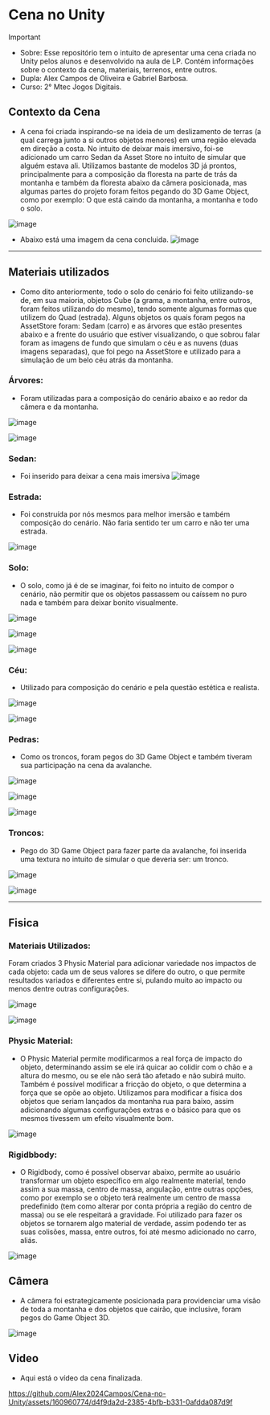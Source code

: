 # Cena no Unity
 >[!Important]
 >- Sobre: Esse repositório tem o intuito de apresentar uma cena criada no Unity pelos alunos e desenvolvido na aula de LP. Contém informações sobre o contexto da cena, materiais, terrenos, entre outros.
 >- Dupla: Alex Campos de Oliveira e Gabriel Barbosa.
 >- Curso: 2° Mtec Jogos Digitais.

## Contexto da Cena
 * A cena foi criada inspirando-se na ideia de um deslizamento de terras (a qual carrega junto a si outros objetos menores) em uma região elevada em direção a costa. No intuito de deixar mais imersivo, foi-se adicionado um carro Sedan da Asset Store no intuito de simular que alguém estava ali. Utilizamos bastante de modelos 3D já prontos, principalmente para a composição da floresta na parte de trás da montanha e também da floresta abaixo da câmera posicionada, mas algumas partes do projeto foram feitos pegando do 3D Game Object, como por exemplo: O que está caindo da montanha, a montanha e todo o solo.
   
 ![image](https://github.com/Alex2024Campos/Cena-no-Unity/assets/160960774/b643b91b-97dd-421c-9d3e-6136b3fbfeca)
 
* Abaixo está uma imagem da cena concluida.
![image](https://github.com/Alex2024Campos/Cena-no-Unity/assets/160960774/e346f499-088c-4692-8a62-f5faebb447f9)


________________________________________________________________________________________________________________________________________


## Materiais utilizados
* Como dito anteriormente, todo o solo do cenário foi feito utilizando-se de, em sua maioria, objetos Cube (a grama, a montanha, entre outros, foram feitos utilizando do mesmo), tendo somente algumas formas que utilizem do Quad (estrada). Alguns objetos os quais foram pegos na AssetStore foram: Sedam (carro) e as árvores que estão presentes abaixo e a frente do usuário que estiver visualizando, o que sobrou falar foram as imagens de fundo que simulam o céu e as nuvens (duas imagens separadas), que foi pego na AssetStore e utilizado para a simulação de um belo céu atrás da montanha.

### Árvores:
* Foram utilizadas para a composição do cenário abaixo e ao redor da câmera e da montanha.
  
![image](https://github.com/Alex2024Campos/Cena-no-Unity/assets/160960774/36bfbd26-d696-490e-8e67-fa53dedb8343)

![image](https://github.com/Alex2024Campos/Cena-no-Unity/assets/160960774/8b3cf904-4387-4855-a847-d87ddc4e89d4)

### Sedan:
* Foi inserido para deixar a cena mais imersiva
![image](https://github.com/Alex2024Campos/Cena-no-Unity/assets/160960774/5ff43963-902b-4fff-b7c4-8184efb0dea7)


### Estrada: 
* Foi construída por nós mesmos para melhor imersão e também composição do cenário. Não faria sentido ter um carro e não ter uma estrada.
  
 ![image](https://github.com/Alex2024Campos/Cena-no-Unity/assets/160960774/b1442d63-fd81-4503-bfe0-86f359c57e16)

### Solo:
* O solo, como já é de se imaginar, foi feito no intuito de compor o cenário, não permitir que os objetos passassem ou caíssem no puro nada e também para deixar bonito visualmente.

![image](https://github.com/Alex2024Campos/Cena-no-Unity/assets/160960774/763b1f05-2797-4aaa-999f-469e1c1ebe90)

![image](https://github.com/Alex2024Campos/Cena-no-Unity/assets/160960774/49d8aeb5-04ba-400e-b599-7f2a454b9f91)

![image](https://github.com/Alex2024Campos/Cena-no-Unity/assets/160960774/ec987770-e061-495c-82ac-d3deae083532)



### Céu:
* Utilizado para composição do cenário e pela questão estética e realista.

![image](https://github.com/Alex2024Campos/Cena-no-Unity/assets/160960774/98edb36f-0276-4d8e-9595-3343fd4c3efc)

![image](https://github.com/Alex2024Campos/Cena-no-Unity/assets/160960774/9c9ac96b-61e8-4138-b182-d8122e2ba6ad)


### Pedras: 
* Como os troncos, foram pegos do 3D Game Object e também tiveram sua participação na cena da avalanche.

![image](https://github.com/Alex2024Campos/Cena-no-Unity/assets/160960774/2dcf2d59-3e16-4157-a7be-208dbc95818d)

![image](https://github.com/Alex2024Campos/Cena-no-Unity/assets/160960774/7409428b-1ee0-4834-9da7-40c4706116dc)

![image](https://github.com/Alex2024Campos/Cena-no-Unity/assets/160960774/4def9a3f-6e68-4f1d-8784-0a607419b2b9)


### Troncos:
* Pego do 3D Game Object para fazer parte da avalanche, foi inserida uma textura no intuito de simular o que deveria ser: um tronco.

![image](https://github.com/Alex2024Campos/Cena-no-Unity/assets/160960774/ce3de838-8a27-44d7-a0ba-aa43faa1c842)

![image](https://github.com/Alex2024Campos/Cena-no-Unity/assets/160960774/021d1544-7a4c-4734-87c2-8f42a089cfe9)


________________________________________________________________________________________________________________________________________

## Fisica

### Materiais Utilizados:
 Foram criados 3 Physic Material para adicionar variedade nos impactos de cada objeto: cada um de seus valores se difere do outro, o que permite resultados variados e diferentes entre si, pulando muito ao impacto ou menos dentre outras configurações.
 
![image](https://github.com/Alex2024Campos/Cena-no-Unity/assets/160960774/78d2c55a-11d3-4652-a0fd-f6e92392c977)

![image](https://github.com/Alex2024Campos/Cena-no-Unity/assets/160960774/d9b6bc9e-ce17-43e8-a01e-e07e39fe288b)


 ### Physic Material:
* O Physic Material permite modificarmos a real força de impacto do objeto, determinando assim se ele irá quicar ao colidir com o chão e a altura do mesmo, ou se ele não será tão afetado e não subirá muito. Também é possível modificar a fricção do objeto, o que determina a força que se opõe ao objeto. Utilizamos para modificar a física dos objetos que seriam lançados da montanha rua para baixo, assim adicionando algumas configurações extras e o básico para que os mesmos tivessem um efeito visualmente bom.
  
![image](https://github.com/Alex2024Campos/Cena-no-Unity/assets/160960774/18904bb6-e721-4bd6-9fcd-fc1fc8c03ebb)


 ### Rigidbbody:
 * O Rigidbody, como é possível observar abaixo, permite ao usuário transformar um objeto específico em algo realmente material, tendo assim a sua massa, centro de massa, angulação, entre outras opções, como por exemplo se o objeto terá realmente um centro de massa predefinido (tem como alterar por conta própria a região do centro de massa) ou se ele respeitará a gravidade. Foi utilizado para fazer os objetos se tornarem algo material de verdade, assim podendo ter as suas colisões, massa, entre outros, foi até mesmo adicionado no carro, aliás.

![image](https://github.com/Alex2024Campos/Cena-no-Unity/assets/160960774/63e28b39-f2ad-46d5-a2a4-e015403a873f)


## Câmera
 * A câmera foi estrategicamente posicionada para providenciar uma visão de toda a montanha e dos objetos que cairão, que inclusive, foram pegos do Game Object 3D.
   
![image](https://github.com/Alex2024Campos/Cena-no-Unity/assets/160960774/353abd81-1d3e-4907-81d9-5709293a875d)


## Video
* Aqui está o vídeo da cena finalizada.

https://github.com/Alex2024Campos/Cena-no-Unity/assets/160960774/d4f9da2d-2385-4bfb-b331-0afdda087d9f


